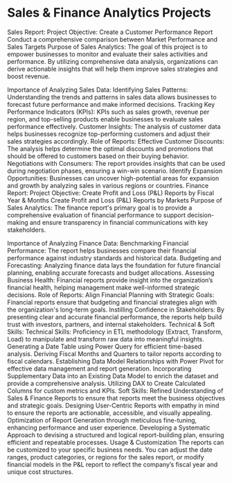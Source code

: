 # Sales & Finance Analytics Projects
Sales Report:
Project Objective:
Create a Customer Performance Report
Conduct a comprehensive comparison between Market Performance and Sales Targets
Purpose of Sales Analytics:
The goal of this project is to empower businesses to monitor and evaluate their sales activities and performance. By utilizing comprehensive data analysis, organizations can derive actionable insights that will help them improve sales strategies and boost revenue.

Importance of Analyzing Sales Data:
Identifying Sales Patterns: Understanding the trends and patterns in sales data allows businesses to forecast future performance and make informed decisions.
Tracking Key Performance Indicators (KPIs): KPIs such as sales growth, revenue per region, and top-selling products enable businesses to evaluate sales performance effectively.
Customer Insights: The analysis of customer data helps businesses recognize top-performing customers and adjust their sales strategies accordingly.
Role of Reports:
Effective Customer Discounts: The analysis helps determine the optimal discounts and promotions that should be offered to customers based on their buying behavior.
Negotiations with Consumers: The report provides insights that can be used during negotiation phases, ensuring a win-win scenario.
Identify Expansion Opportunities: Businesses can uncover high-potential areas for expansion and growth by analyzing sales in various regions or countries.
Finance Report:
Project Objective:
Create Profit and Loss (P&L) Reports by Fiscal Year & Months
Create Profit and Loss (P&L) Reports by Markets
Purpose of Sales Analytics:
The finance report's primary goal is to provide a comprehensive evaluation of financial performance to support decision-making and ensure transparency in financial communications with key stakeholders.

Importance of Analyzing Finance Data:
Benchmarking Financial Performance: The report helps businesses compare their financial performance against industry standards and historical data.
Budgeting and Forecasting: Analyzing finance data lays the foundation for future financial planning, enabling accurate forecasts and budget allocations.
Assessing Business Health: Financial reports provide insight into the organization’s financial health, helping management make well-informed strategic decisions.
Role of Reports:
Align Financial Planning with Strategic Goals: Financial reports ensure that budgeting and financial strategies align with the organization's long-term goals.
Instilling Confidence in Stakeholders: By presenting clear and accurate financial performance, the reports help build trust with investors, partners, and internal stakeholders.
Technical & Soft Skills:
Technical Skills:
 Proficiency in ETL methodology (Extract, Transform, Load) to manipulate and transform raw data into meaningful insights.
 Generating a Date Table using Power Query for efficient time-based analysis.
 Deriving Fiscal Months and Quarters to tailor reports according to fiscal calendars.
 Establishing Data Model Relationships with Power Pivot for effective data management and report generation.
 Incorporating Supplementary Data into an Existing Data Model to enrich the dataset and provide a comprehensive analysis.
 Utilizing DAX to Create Calculated Columns for custom metrics and KPIs.
Soft Skills:
 Refined Understanding of Sales & Finance Reports to ensure that reports meet the business objectives and strategic goals.
 Designing User-Centric Reports with empathy in mind to ensure the reports are actionable, accessible, and visually appealing.
 Optimization of Report Generation through meticulous fine-tuning, enhancing performance and user experience.
 Developing a Systematic Approach to devising a structured and logical report-building plan, ensuring efficient and repeatable processes.
Usage & Customization
The reports can be customized to your specific business needs. You can adjust the date ranges, product categories, or regions for the sales report, or modify financial models in the P&L report to reflect the company’s fiscal year and unique cost structures.

